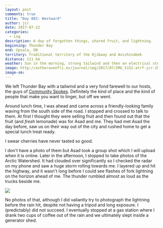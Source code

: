 ```yaml
---
layout: post
comments: true
title: "Day 083: Westward"
author: jcr
date: 2017-07-22
categories:
  - Log
description: A day of forgotten things, shared fruit, and lightning.
beginning: Thunder Bay
end: Upsala, ON
territory: Traditional territory of the Ojibway and Anishinabek
distance: 111 km
weather: Sun in the morning, strong tailwind and then an electrical storm, 19 ºC
image: http://astheravenfli.es/journal/img/2017/07/IMG_5152-atrf-jcr-2000-web.jpg
image-sm:
---
```


We left Thunder Bay with a tailwind and a very fond farewell to our hosts, the guys of <a href="www.communityspokes.com/" target="blank">Community Spokes</a>. Definitely the kind of place and the kind of people that make you want to linger, but off we went.

Around lunch time, I was ahead and came across a friendly-looking family waving from the south side of the road. I stopped and crossed to talk to them. At first I thought they were selling fruit and then found out that the fruit (and <i>fresh</i> lemonade) was for Asad and me. They had met Asad the day before, saw us on their way out of the city and rushed home to get a special lunch treat ready.

I swear cherries have never tasted so good.

I don't have a photo of them but Asad took a group shot which I will upload when it is online. Later in the afternoon, I stopped to take photos of the Arctic Watershed. It had clouded over significantly so I checked the radar on my phone and saw a huge storm rolling towards me. I layered up and hit the highway, and it wasn't long before I could see flashes of fork lightning on the horizon ahead of me. The thunder rumbled almost as loud as the trucks beside me.

<img src="http://astheravenfli.es/journal/img/2017/07/IMG_5155-atrf-jcr-2000-web.jpg">

No photos of that, although I did valiantly try to photograph the lightning before the rain hit, despite not having a tripod and long exposure. I (predictably) did not succeed. I eventually stopped at a gas station where I drank two cups of coffee out of the rain and we ultimately slept inside a generator shed.